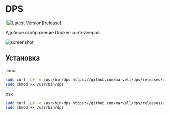 # DPS
[![Latest Version](http://img.shields.io/github/release/marvell/dps.svg?style=flat-square)][release]

Удобное отображение Docker-контейнеров.

![screenshot](http://a.ndr.su/5lxt9.png)

## Установка

linux

```bash
sudo curl -L# -o /usr/bin/dps https://github.com/marvell/dps/releases/download/1.0/dps_linux_amd64
sudo chmod +x /usr/bin/dps
```

osx

```bash
sudo curl -L# -o /usr/bin/dps https://github.com/marvell/dps/releases/download/1.0/dps_linux_amd64
sudo chmod +x /usr/bin/dps
```
